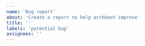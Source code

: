 ```yaml
---
name: 'Bug report'
about: 'Create a report to help archboot improve'
title: ''
labels: 'potential bug'
assignees: ''
---
```


<!-- Please search existing issues to avoid creating duplicates. -->
